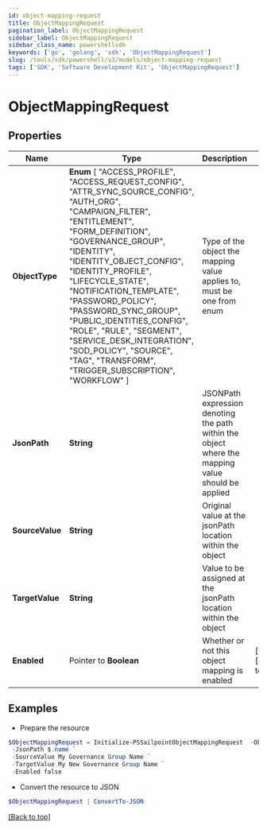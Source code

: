```yaml
---
id: object-mapping-request
title: ObjectMappingRequest
pagination_label: ObjectMappingRequest
sidebar_label: ObjectMappingRequest
sidebar_class_name: powershellsdk
keywords: ['go', 'golang', 'sdk', 'ObjectMappingRequest'] 
slug: /tools/sdk/powershell/v3/models/object-mapping-request
tags: ['SDK', 'Software Development Kit', 'ObjectMappingRequest']
---
```



# ObjectMappingRequest

## Properties

Name | Type | Description | Notes
------------ | ------------- | ------------- | -------------
**ObjectType** |   **Enum** [  "ACCESS_PROFILE",    "ACCESS_REQUEST_CONFIG",    "ATTR_SYNC_SOURCE_CONFIG",    "AUTH_ORG",    "CAMPAIGN_FILTER",    "ENTITLEMENT",    "FORM_DEFINITION",    "GOVERNANCE_GROUP",    "IDENTITY",    "IDENTITY_OBJECT_CONFIG",    "IDENTITY_PROFILE",    "LIFECYCLE_STATE",    "NOTIFICATION_TEMPLATE",    "PASSWORD_POLICY",    "PASSWORD_SYNC_GROUP",    "PUBLIC_IDENTITIES_CONFIG",    "ROLE",    "RULE",    "SEGMENT",    "SERVICE_DESK_INTEGRATION",    "SOD_POLICY",    "SOURCE",    "TAG",    "TRANSFORM",    "TRIGGER_SUBSCRIPTION",    "WORKFLOW" ] | Type of the object the mapping value applies to, must be one from enum | 
**JsonPath** |  **String** | JSONPath expression denoting the path within the object where the mapping value should be applied | 
**SourceValue** |  **String** | Original value at the jsonPath location within the object | 
**TargetValue** |  **String** | Value to be assigned at the jsonPath location within the object | 
**Enabled** |  Pointer to **Boolean** | Whether or not this object mapping is enabled | [optional] [default to $false]

## Examples

- Prepare the resource
```powershell
$ObjectMappingRequest = Initialize-PSSailpointObjectMappingRequest  -ObjectType IDENTITY `
 -JsonPath $.name `
 -SourceValue My Governance Group Name `
 -TargetValue My New Governance Group Name `
 -Enabled false
```

- Convert the resource to JSON
```powershell
$ObjectMappingRequest | ConvertTo-JSON
```


[[Back to top]](#) 

